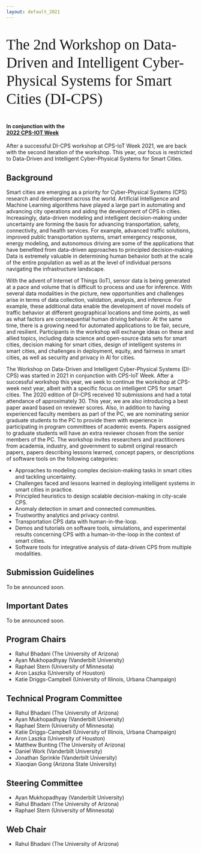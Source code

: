 ```yaml
---
layout: default_2021
---
```


<!-- <br /> -->
<p style="font-family: Arvo, Monaco, serif;
  line-height:1.2;
	font-weight: normal;font-size: 40px;">The 2nd Workshop on Data-Driven and Intelligent Cyber-Physical Systems for Smart Cities (DI-CPS)</p>



<h4 style="margin-top: 0;"> <strong> In conjunction with the <br />  
<a href="https:/https://cpsiotweek.neslab.it/" target="_blank"> <strong> 2022 CPS-IOT Week </strong> </a> </strong> </h4>

<!--![](https://raw.githubusercontent.com/cpsiotdata/cpsiotdata.github.io/master/figs/vu.jpg)-->

After a successful DI-CPS workshop at CPS-IoT Week 2021, we are back with the second iteration of the workshop. This year, our focus is restricted to Data-Driven and Intelligent Cyber-Physical Systems for Smart Cities.

## Background

<p> 
Smart cities are emerging as a priority for Cyber-Physical Systems (CPS) research and development across the world. Artificial Intelligence and Machine Learning algorithms have played a large part in automating and advancing city operations and aiding the development of CPS in cities. Increasingly, data-driven modeling and intelligent decision-making under uncertainty are forming the basis for advancing transportation, safety, connectivity, and health services. For example, advanced traffic solutions, improved public transportation systems, smart emergency response, energy modeling, and autonomous driving are some of the applications that have benefited from data-driven approaches to principled decision-making. Data is extremely valuable in determining human behavior both at the scale of the entire population as well as at the level of individual persons navigating the infrastructure landscape.
</p>
<p>
With the advent of Internet of Things (IoT), sensor data is being generated at a pace and volume that is difficult to process and use for inference. With several data modalities in the picture, new opportunities and challenges arise in terms of data collection, validation, analysis, and inference. For example, these additional data enable the development of novel models of traffic behavior at different geographical locations and time points, as well as what factors are consequential human driving behavior. At the same time, there is a growing need for automated applications to be fair, secure, and resilient. Participants in the workshop will exchange ideas on these and allied topics, including data science and open-source data sets for smart cities, decision making for smart cities, design of intelligent systems in smart cities, and challenges in deployment, equity, and fairness in smart cities, as well as security and privacy in AI for cities.
</p>
<p>
The Workshop on Data-Driven and Intelligent Cyber-Physical Systems (DI-CPS) was started in 2021 in conjunction with CPS-IoT Week. After a successful workshop this year, we seek to continue the workshop at CPS-week next year, albeit with a specific focus on intelligent CPS for smart cities. The 2020 edition of DI-CPS received 10 submissions and had a total attendance of approximately 30. This year, we are also introducing a best paper award based on reviewer scores. Also, in addition to having experienced faculty members as part of the PC, we are nominating senior graduate students to the PC to provide them with experience in participating in program committees of academic events. Papers assigned to graduate students will have an extra reviewer chosen from the senior members of the PC. The workshop invites researchers and practitioners from academia, industry, and government to submit original research papers, papers describing lessons learned, concept papers, or descriptions of software tools on the following categories:
</p>

* Approaches to modeling complex decision-making tasks in smart cities and tackling uncertainty.
* Challenges faced and lessons learned in deploying intelligent systems in smart cities in practice.
* Principled heuristics to design scalable decision-making in city-scale CPS.
* Anomaly detection in smart and connected communities.
* Trustworthy analytics and privacy control.
* Transportation CPS data with human-in-the-loop.
* Demos and tutorials on software tools, simulations, and experimental results concerning CPS with a human-in-the-loop in the context of smart cities.
* Software tools for integrative analysis of data-driven CPS from multiple modalities.


## Submission Guidelines
To be announced soon.


## Important Dates
To be announced soon.

## Program Chairs
* Rahul Bhadani (The University of Arizona)
* Ayan Mukhopadhyay (Vanderbilt University)  
* Raphael Stern (University of Minnesota) 
* Aron Laszka (University of Houston) 
* Katie Driggs-Campbell (University of Illinois, Urbana Champaign) 

## Technical Program Committee
* Rahul Bhadani (The University of Arizona)
* Ayan Mukhopadhyay (Vanderbilt University)  
* Raphael Stern (University of Minnesota) 
* Katie Driggs-Campbell (University of Illinois, Urbana Champaign) 
* Aron Laszka (University of Houston) 
* Matthew Bunting (The University of Arizona) 
* Daniel Work (Vanderbilt University) 
* Jonathan Sprinkle (Vanderbilt University) 
* Xiaoqian Gong (Arizona State University) 

## Steering Committee
* Ayan Mukhopadhyay (Vanderbilt University)
* Rahul Bhadani (The University of Arizona)
* Raphael Stern (University of Minnesota)

## Web Chair
* Rahul Bhadani (The University of Arizona)
